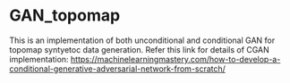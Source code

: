 # GAN_topomap
This is an implementation of both unconditional and conditional GAN for topomap syntyetoc data generation. 
Refer this link for details of CGAN implementation: https://machinelearningmastery.com/how-to-develop-a-conditional-generative-adversarial-network-from-scratch/
